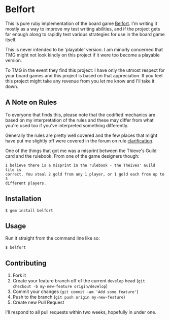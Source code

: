 # Belfort

This is pure ruby implementation of the board game
[Belfort](http://playtmg.com/products/belfort). I'm writing it mostly as a way
to improve my test writing abilities, and if the project gets far enough along
to rapidly test various strategies for use in the board game itself.

This is never intended to be 'playable' version. I am minorly concerned that TMG
might not look kindly on this project if it were too become a playable version.

To TMG in the event they find this project: I have only the utmost respect for
your board games and this project is based on that appreciation. If you feel
this project might take any revenue from you let me know and I'll take it down.

## A Note on Rules

To everyone that finds this, please note that the codified mechanics are based
on my interpretation of the rules and these may differ from what you're used
too if you've interpreted something differently.

Generally the rules are pretty well covered and the few places that might have
put me slightly off were covered in the forum on rule
[clarification](http://boardgamegeek.com/forum/384119/belfort/rules).

One of the things that got me was a misprint between the Thieve's Guild card
and the rulebook. From one of the game designers though:

    I believe there is a misprint in the rulebook - the Theives' Guild tile is
    correct. You steal 2 gold from any 1 player, or 1 gold each from up to 3
    different players.

## Installation

    $ gem install belfort

## Usage

Run it straight from the command line like so:

    $ belfort

## Contributing

1. Fork it
2. Create your feature branch off of the current `develop` head (`git checkout
   -b my-new-feature origin/develop`)
3. Commit your changes (`git commit -am 'Add some feature'`)
4. Push to the branch (`git push origin my-new-feature`)
5. Create new Pull Request

I'll respond to all pull requests within two weeks, hopefully in under one.
